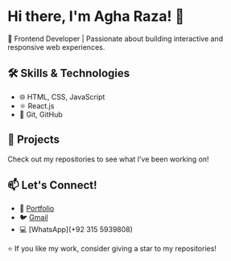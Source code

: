 # Hi there, I'm Agha Raza! 👋

🚀 Frontend Developer | Passionate about building interactive and responsive web experiences.

## 🛠 Skills & Technologies
- 🌐 HTML, CSS, JavaScript
- ⚛️ React.js
- 🔧 Git, GitHub

## 📌 Projects
Check out my repositories to see what I’ve been working on! 

## 📫 Let's Connect!
- 💼 [Portfolio](agharaza.vercel.app)
- 🐦 [Gmail](rh07386421@gmail.com)
- 💻 [WhatsApp](+92 315 5939808)

⭐ If you like my work, consider giving a star to my repositories!
